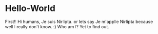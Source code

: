 # Hello-World
First!!
Hi humans, Je suis Nirlipta. or lets say Je m'applle Nirlipta because well I really don't know. :)
Who am I? Yet to find out.
